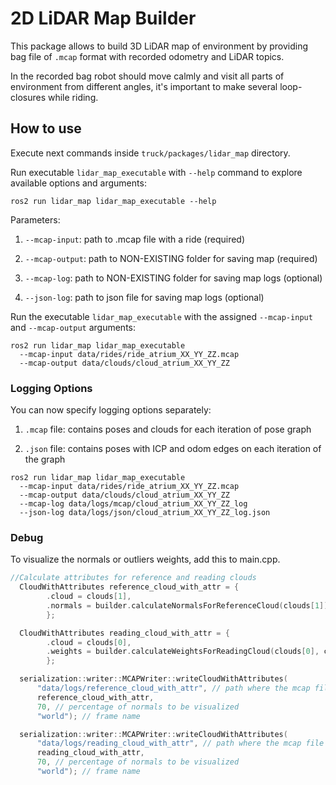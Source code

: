 # 2D LiDAR Map Builder

This package allows to build 3D LiDAR map of environment by providing bag file of `.mcap` format with recorded odometry and LiDAR topics.

In the recorded bag robot should move calmly and visit all parts of environment from different angles, it's important to make several loop-closures while riding.

## How to use

Execute next commands inside `truck/packages/lidar_map` directory.

Run executable `lidar_map_executable` with `--help` command to explore available options and arguments:
```console
ros2 run lidar_map lidar_map_executable --help
```

Parameters:

1. `--mcap-input`: path to .mcap file with a ride (required)

2. `--mcap-output`: path to NON-EXISTING folder for saving map (required)

3. `--mcap-log`: path to NON-EXISTING folder for saving map logs (optional)

4. `--json-log`: path to json file for saving map logs (optional)

Run the executable `lidar_map_executable` with the assigned `--mcap-input` and `--mcap-output` arguments:
```console
ros2 run lidar_map lidar_map_executable
  --mcap-input data/rides/ride_atrium_XX_YY_ZZ.mcap
  --mcap-output data/clouds/cloud_atrium_XX_YY_ZZ
```


### Logging Options

You can now specify logging options separately:

1. `.mcap` file: contains poses and clouds for each iteration of pose graph

2. `.json` file: contains poses with ICP and odom edges on each iteration of the graph

```console
ros2 run lidar_map lidar_map_executable
  --mcap-input data/rides/ride_atrium_XX_YY_ZZ.mcap
  --mcap-output data/clouds/cloud_atrium_XX_YY_ZZ
  --mcap-log data/logs/mcap/cloud_atrium_XX_YY_ZZ_log
  --json-log data/logs/json/cloud_atrium_XX_YY_ZZ_log.json
```
### Debug

To visualize the normals or outliers weights, add this to main.cpp.

```c++
//Calculate attributes for reference and reading clouds
  CloudWithAttributes reference_cloud_with_attr = {
        .cloud = clouds[1],
        .normals = builder.calculateNormalsForReferenceCloud(clouds[1]),
        };

  CloudWithAttributes reading_cloud_with_attr = {
        .cloud = clouds[0],
        .weights = builder.calculateWeightsForReadingCloud(clouds[0], clouds[1]),
        };

  serialization::writer::MCAPWriter::writeCloudWithAttributes(
      "data/logs/reference_cloud_with_attr", // path where the mcap file will be saved
      reference_cloud_with_attr,
      70, // percentage of normals to be visualized
      "world"); // frame name

  serialization::writer::MCAPWriter::writeCloudWithAttributes(
      "data/logs/reading_cloud_with_attr", // path where the mcap file will be saved
      reading_cloud_with_attr,
      70, // percentage of normals to be visualized
      "world"); // frame name
```
